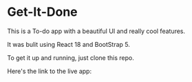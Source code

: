 # Get-It-Done

This is a To-do app with a beautiful UI and really cool features.

It was bulit using React 18 and BootStrap 5.

To get it up and running, just clone this repo.

Here's the link to the live app:
